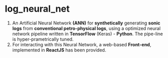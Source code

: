 # log_neural_net
1. An Artificial Neural Network **(ANN)** for **synthetically** generating **sonic logs** from **conventional petro-physical logs**, using a optimized neural network pipeline written in **TensorFlow** (Keras) - **Python**. The pipe-line is hyper-prametrically tuned.
2. For interacting with this Neural Network, a web-based **Front-end**, implemented in **ReactJS** has been provided.  
